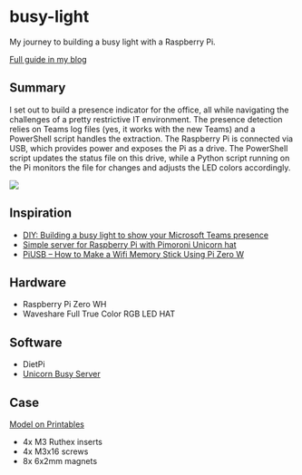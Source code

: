 
# busy-light

My journey to building a busy light with a Raspberry Pi.

[Full guide in my blog](https://blog.tzwaeaen.de/diy-busy-light-teams/)


## Summary

I set out to build a presence indicator for the office, all while navigating the challenges of a pretty restrictive IT environment. The presence detection relies on Teams log files (yes, it works with the new Teams) and a PowerShell script handles the extraction. The Raspberry Pi is connected via USB, which provides power and exposes the Pi as a drive. The PowerShell script updates the status file on this drive, while a Python script running on the Pi monitors the file for changes and adjusts the LED colors accordingly.


![](https://blog.tzwaeaen.de/content/images/size/w2400/2025/01/IMG_5200.jpeg)
## Inspiration

 - [DIY: Building a busy light to show your Microsoft Teams presence](https://www.eliostruyf.com/diy-building-busy-light-show-microsoft-teams-presence/)
 - [Simple server for Raspberry Pi with Pimoroni Unicorn hat](https://github.com/estruyf/unicorn-busy-server/)
 - [PiUSB – How to Make a Wifi Memory Stick Using Pi Zero W](https://www.makerhacks.com/piusb-wifi-memory-stick/)


## Hardware

- Raspberry Pi Zero WH
- Waveshare Full True Color RGB LED HAT

## Software

- DietPi
- [Unicorn Busy Server](https://github.com/estruyf/unicorn-busy-server/)

## Case

[Model on Printables](https://www.printables.com/model/1160385-busy-light-raspberry-pi-zero)

- 4x M3 Ruthex inserts
- 4x M3x16 screws
- 8x 6x2mm magnets
